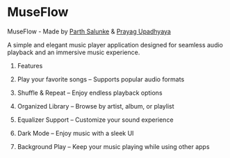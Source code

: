 # MuseFlow

MuseFlow - Made by [Parth Salunke](https://github.com/sparth292) & [Prayag Upadhyaya](https://github.com/prayagupa23)

A simple and elegant music player application designed for seamless audio playback and an immersive music experience.

1. Features

2. Play your favorite songs – Supports popular audio formats

3. Shuffle & Repeat – Enjoy endless playback options

4. Organized Library – Browse by artist, album, or playlist

5. Equalizer Support – Customize your sound experience

6. Dark Mode – Enjoy music with a sleek UI

7. Background Play – Keep your music playing while using other apps


